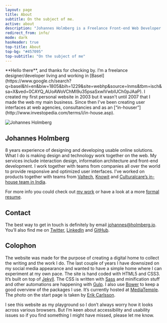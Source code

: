 ```yaml
---
layout: page
title: About
subtitle: On the subject of me.
active: about
description: "Johannes Holmberg is a Freelance Front-end Web Developer. This is his personal playground with words, design and code."
redirect_from: info/
mode: dark
hasHeader: true
top-title: About
top-bg: "#457095"
top-subtitle: "On the subject of me"
---
```


<p class="intro" markdown="1">**Hello there**, and thanks for checking by.
I’m a freelance designer/developer living and working in [Basel](https://www.google.ch/search?q=basel&amp;hl=en&amp;biw=1805&amp;bih=1229&amp;site=webhp&amp;source=lnms&amp;tbm=isch&amp;sa=X&amp;ved=0CAYQ_AUoAWoVChMI9u35psaSxwIVwbIUCh0pJAaP).
I created my first personal website in 2003 but it wasn't until 2007 that I made the web my main business. Since then I've been creating user interfaces at web agencies, consultancies and as an [“in-houser”](http://www.investopedia.com/terms/i/in-house.asp).</p>

![Johannes Holmberg](/assets/images/dist/johannes-rectangle-1000.jpg)

## Johannes Holmberg
8 years experience of designing and developing usable online solutions. What I do is making design and technology work together on the web. My services include interaction design, information architecture and front-end development. I work together with teams from companies all over the world to provide responsive and optimized user interfaces. I’ve worked on products together with teams from [Valtech](http://www.valtech.com/), [Knowit](http://www.knowit.se/) and [Culturalcare’s in-house team in India](http://culturalcareaupair.com/).

For more info you could check out [my work](/work) or have a look at a more [formal resume](/about/resume).

## Contact
The best way to get in touch is definitely by email [johannes@holmberg.io](mailto:johannes@holmberg.io). You’ll also find me on [Twitter](http://twitter.com/holmbergio), [LinkedIn](https://ch.linkedin.com/in/johannesholmberg) and [GitHub](https://github.com/johannesholmberg).

## Colophon
The website was made for the purpose of creating a digital home to collect the writing and the work I do. The last couple of years I have downsized on my social media appearance and wanted to have a simple home where I can experiment at my own pace. The site is hand coded with HTML5 and CSS3. It’s built on top of [Jekyll](http://jekyllrb.com). The CSS is written with [Sass](http://sass-lang.com/) and minification stuff and other automations are happening with [Gulp](http://gulpjs.com/). I also use [Bower](http://bower.io/) to keep a good overview of the packages I use. It’s currently hosted at [MediaTemple](http://mediatemple.net/). The photo on the start page is taken by [Erik Carlsson](http://erikcarlsson.se/).

I see this website as my playground so I don’t always worry how it looks across various browsers. But I’m keen about accessibility and usability issues so if you find something I might have missed, please let me know.